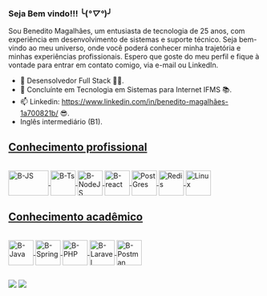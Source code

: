 ### Seja Bem vindo!!! ╰(*°▽°*)╯
Sou Benedito Magalhães, um entusiasta de tecnologia de 25 anos, com experiência em desenvolvimento de sistemas e suporte técnico. Seja bem-vindo ao meu universo, onde você poderá conhecer minha trajetória e minhas experiências profissionais. Espero que goste do meu perfil e fique à vontade para entrar em contato comigo, via e-mail ou LinkedIn.

- 🔭 Desensolvedor Full Stack 👨‍💻.
- 🌱 Concluínte em Tecnologia em Sistemas para Internet IFMS 📚.
- 📫 Linkedin: https://www.linkedin.com/in/benedito-magalhães-1a700821b/ 😎.
- Inglês intermediário (B1).

<div align="center">
<a href="https://github.com/Bencx1">
</div>

##
<h2>Conhecimento profissional</h2>
<div style="display: inline_block"><br>
<img align="center" alt="B-JS" height="50" width="80" src="https://cdn.jsdelivr.net/gh/devicons/devicon/icons/javascript/javascript-original.svg"/>
<img align="center" alt="B-Ts" height="50" widht="80" src="https://cdn.jsdelivr.net/gh/devicons/devicon@latest/icons/typescript/typescript-original.svg" />
<img align="center" alt="B-NodeJS" height="50" widht="80" src="https://cdn.jsdelivr.net/gh/devicons/devicon/icons/nodejs/nodejs-original.svg"/>
<img align="center" alt="B-react" height="50" widht="80" src="https://cdn.jsdelivr.net/gh/devicons/devicon@latest/icons/react/react-original.svg" />
<img align="Center" alt="PostGres" height="50" widht="80" src="https://cdn.jsdelivr.net/gh/devicons/devicon/icons/postgresql/postgresql-original.svg" />
<img align="Center" alt="Redis" height="50" widht="80" src="https://cdn.jsdelivr.net/gh/devicons/devicon@latest/icons/redis/redis-original.svg" /> 
<img align="Center" alt="Linux" height="50" widht="80" src="https://cdn.jsdelivr.net/gh/devicons/devicon@latest/icons/linux/linux-original.svg" /> 
</div>

##
<h2>Conhecimento acadêmico</h2>
<div style:"display: inline_block"><br>
<img align="center" alt="B-Java" height="50" widht="80" src="https://cdn.jsdelivr.net/gh/devicons/devicon@latest/icons/java/java-original.svg" />
<img align="center" alt="B-Spring" height="50" widht="80" src="https://cdn.jsdelivr.net/gh/devicons/devicon@latest/icons/spring/spring-original.svg" />
<img align="center" alt="B-PHP" height="50" widht="80" src="https://cdn.jsdelivr.net/gh/devicons/devicon@latest/icons/php/php-original.svg" />
<img align="center" alt="B-Laravel" height="50" widht="80" src="https://cdn.jsdelivr.net/gh/devicons/devicon@latest/icons/laravel/laravel-original.svg" />
<img align="center" alt="B-Postman" height="50" widht="80" src="https://cdn.jsdelivr.net/gh/devicons/devicon@latest/icons/postman/postman-original.svg" />
</div>

##

<div>
<a href = "mailto:bencaceres1799@gmail.com"><img src="https://img.shields.io/badge/-Gmail-%23333?style=for-the-badge&logo=gmail&logoColor=white" target="_blank"></a>
<a href="https://www.linkedin.com/in/benedito-magalhães-1a700821b" target="_blank"><img src="https://img.shields.io/badge/-LinkedIn-%230077B5?style=for-the-badge&logo=linkedin&logoColor=white" target="_blank"></a>
</div>
